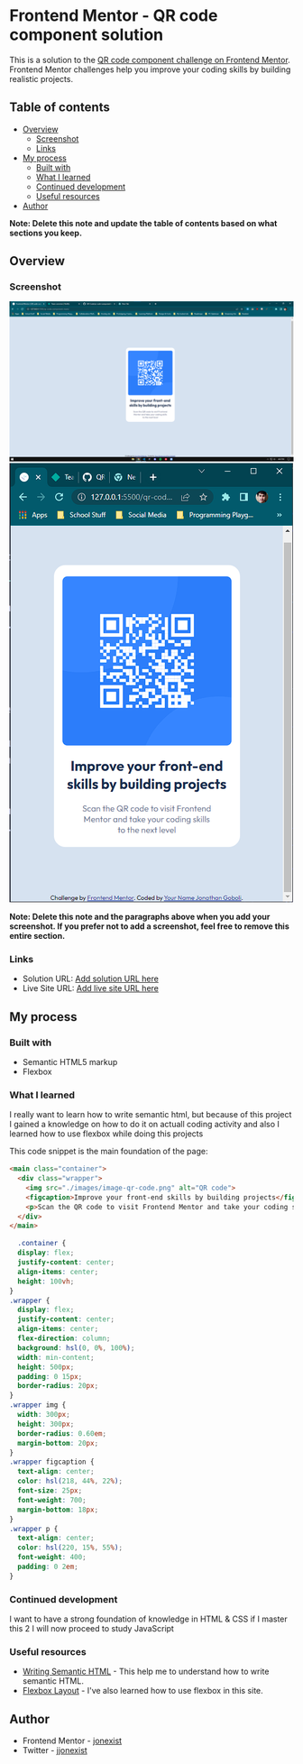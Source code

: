 # Frontend Mentor - QR code component solution

This is a solution to the [QR code component challenge on Frontend Mentor](https://www.frontendmentor.io/challenges/qr-code-component-iux_sIO_H). Frontend Mentor challenges help you improve your coding skills by building realistic projects. 

## Table of contents

- [Overview](#overview)
  - [Screenshot](#screenshot)
  - [Links](#links)
- [My process](#my-process)
  - [Built with](#built-with)
  - [What I learned](#what-i-learned)
  - [Continued development](#continued-development)
  - [Useful resources](#useful-resources)
- [Author](#author)

**Note: Delete this note and update the table of contents based on what sections you keep.**

## Overview

### Screenshot

![](./images/QR%20code%20desktop.png)
![](./images/QR%20code%20mobile.png)

**Note: Delete this note and the paragraphs above when you add your screenshot. If you prefer not to add a screenshot, feel free to remove this entire section.**

### Links

- Solution URL: [Add solution URL here]()
- Live Site URL: [Add live site URL here]()

## My process

### Built with

- Semantic HTML5 markup
- Flexbox

### What I learned

I really want to learn how to write semantic html, but because of this project I gained a knowledge on how to do it on actuall coding activity and also I learned how to use flexbox while doing this projects

This code snippet is the main foundation of the page:

```html
<main class="container">
  <div class="wrapper">
    <img src="./images/image-qr-code.png" alt="QR code">
    <figcaption>Improve your front-end skills by building projects</figcaption> 
    <p>Scan the QR code to visit Frontend Mentor and take your coding skills to the next level</p>
  </div>
</main>
```
```css
  .container {
  display: flex;
  justify-content: center;
  align-items: center;
  height: 100vh;
}
.wrapper {
  display: flex;
  justify-content: center;
  align-items: center;
  flex-direction: column;
  background: hsl(0, 0%, 100%);
  width: min-content;
  height: 500px;
  padding: 0 15px;
  border-radius: 20px;
}
.wrapper img {
  width: 300px;
  height: 300px;
  border-radius: 0.60em;
  margin-bottom: 20px;
}
.wrapper figcaption {
  text-align: center;
  color: hsl(218, 44%, 22%);
  font-size: 25px;
  font-weight: 700;
  margin-bottom: 18px;
}
.wrapper p {
  text-align: center;
  color: hsl(220, 15%, 55%);
  font-weight: 400;
  padding: 0 2em;
}
```

### Continued development

I want to have a strong foundation of knowledge in HTML & CSS if I master this 2 I will now proceed to study JavaScript

### Useful resources

- [Writing Semantic HTML](https://www.w3schools.com/html/html5_semantic_elements.asp) - This help me to understand how to write semantic HTML.
- [Flexbox Layout](https://www.w3schools.com/css/css3_flexbox.asp) - I've also learned how to use flexbox in this site.

## Author

- Frontend Mentor - [jonexist](https://www.frontendmentor.io/profile/jonexist)
- Twitter - [jjonexist](https://www.twitter.com/jjonexist)
